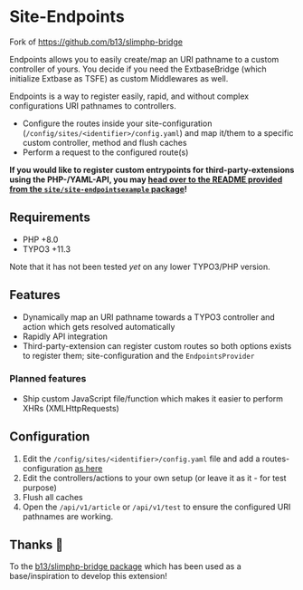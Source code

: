 # Site-Endpoints

Fork of https://github.com/b13/slimphp-bridge

Endpoints allows you to easily create/map an URI pathname to a custom controller of yours.
You decide if you need the ExtbaseBridge (which initialize Extbase as TSFE) as custom Middlewares as well.

Endpoints is a way to register easily, rapid, and without complex configurations URI pathnames to controllers.

- Configure the routes inside your site-configuration (`/config/sites/<identifier>/config.yaml`) and map it/them to a specific custom controller, method and flush caches
- Perform a request to the configured route(s)

**If you would like to register custom entrypoints for third-party-extensions using the PHP-/YAML-API, you may [head over to the README provided from the `site/site-endpointsexample` package](https://github.com/iammati/site-endpointsexample)!**

## Requirements
- PHP +8.0
- TYPO3 +11.3

Note that it has not been tested _yet_ on any lower TYPO3/PHP version.

## Features

- Dynamically map an URI pathname towards a TYPO3 controller and action which gets resolved automatically
- Rapidly API integration
- Third-party-extension can register custom routes so both options exists to register them; site-configuration and the `EndpointsProvider`

### Planned features

- Ship custom JavaScript file/function which makes it easier to perform XHRs (XMLHttpRequests)

## Configuration

1. Edit the `/config/sites/<identifier>/config.yaml` file and add a routes-configuration [as here](https://github.com/iammati/site-endpoints/blob/master/config.yaml.dist)
2. Edit the controllers/actions to your own setup (or leave it as it - for test purpose)
3. Flush all caches
4. Open the `/api/v1/article` or `/api/v1/test` to ensure the configured URI pathnames are working.

## Thanks 💛

To the [b13/slimphp-bridge package](https://github.com/b13/slimphp-bridge) which has been used as a base/inspiration to develop this extension!
